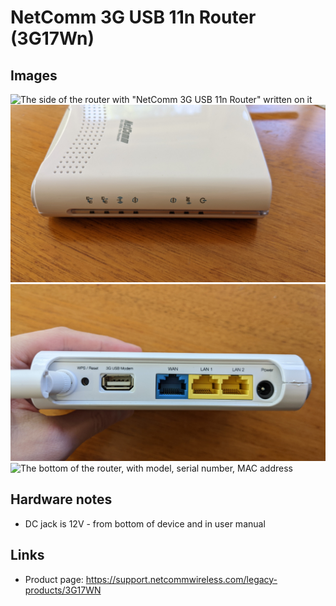 # NetComm 3G USB 11n Router (3G17Wn)

## Images

![The side of the router with "NetComm 3G USB 11n Router" written on it](images/side.jpg)
![The front of the router with status LEDs](images/front.jpg)
![The back of the router with a Wi-Fi antenna, WPS/reset button, USB 2.0 port, three ethernet ports, and a power jack](images/ports.jpg)
![The bottom of the router, with model, serial number, MAC address](images/bottom.jpg)

## Hardware notes
- DC jack is 12V - from bottom of device and in user manual

## Links
- Product page: https://support.netcommwireless.com/legacy-products/3G17WN

